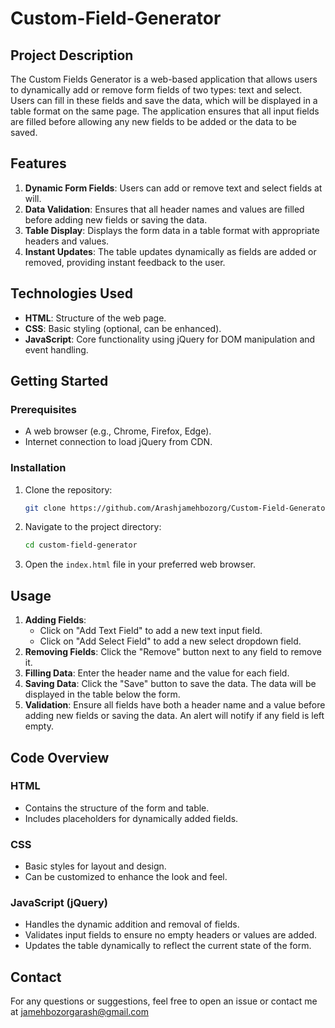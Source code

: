 # Custom-Field-Generator

## Project Description

The Custom Fields Generator is a web-based application that allows users to dynamically add or remove form fields of two types: text and select. Users can fill in these fields and save the data, which will be displayed in a table format on the same page. The application ensures that all input fields are filled before allowing any new fields to be added or the data to be saved.

## Features

1. **Dynamic Form Fields**: Users can add or remove text and select fields at will.
2. **Data Validation**: Ensures that all header names and values are filled before adding new fields or saving the data.
3. **Table Display**: Displays the form data in a table format with appropriate headers and values.
4. **Instant Updates**: The table updates dynamically as fields are added or removed, providing instant feedback to the user.

## Technologies Used

- **HTML**: Structure of the web page.
- **CSS**: Basic styling (optional, can be enhanced).
- **JavaScript**: Core functionality using jQuery for DOM manipulation and event handling.

## Getting Started

### Prerequisites

- A web browser (e.g., Chrome, Firefox, Edge).
- Internet connection to load jQuery from CDN.

### Installation

1. Clone the repository:
   ```bash
   git clone https://github.com/Arashjamehbozorg/Custom-Field-Generator.git
   ```
2. Navigate to the project directory:
   ```bash
   cd custom-field-generator
   ```
3. Open the `index.html` file in your preferred web browser.

## Usage

1. **Adding Fields**: 
   - Click on "Add Text Field" to add a new text input field.
   - Click on "Add Select Field" to add a new select dropdown field.
2. **Removing Fields**: Click the "Remove" button next to any field to remove it.
3. **Filling Data**: Enter the header name and the value for each field.
4. **Saving Data**: Click the "Save" button to save the data. The data will be displayed in the table below the form.
5. **Validation**: Ensure all fields have both a header name and a value before adding new fields or saving the data. An alert will notify if any field is left empty.

## Code Overview

### HTML

- Contains the structure of the form and table.
- Includes placeholders for dynamically added fields.

### CSS

- Basic styles for layout and design.
- Can be customized to enhance the look and feel.

### JavaScript (jQuery)

- Handles the dynamic addition and removal of fields.
- Validates input fields to ensure no empty headers or values are added.
- Updates the table dynamically to reflect the current state of the form.

## Contact

For any questions or suggestions, feel free to open an issue or contact me at jamehbozorgarash@gmail.com
